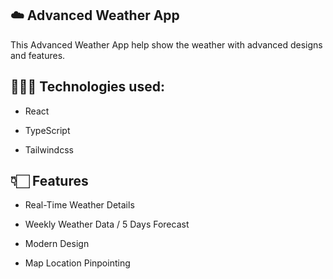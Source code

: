 ## ☁️ Advanced Weather App
This Advanced Weather App help show the weather with advanced designs and features.


## 🧑🏻‍💻 Technologies used:

- React

- TypeScript

- Tailwindcss

## 👇🏻 Features

- Real-Time Weather Details

- Weekly Weather Data / 5 Days Forecast

- Modern Design

- Map Location Pinpointing